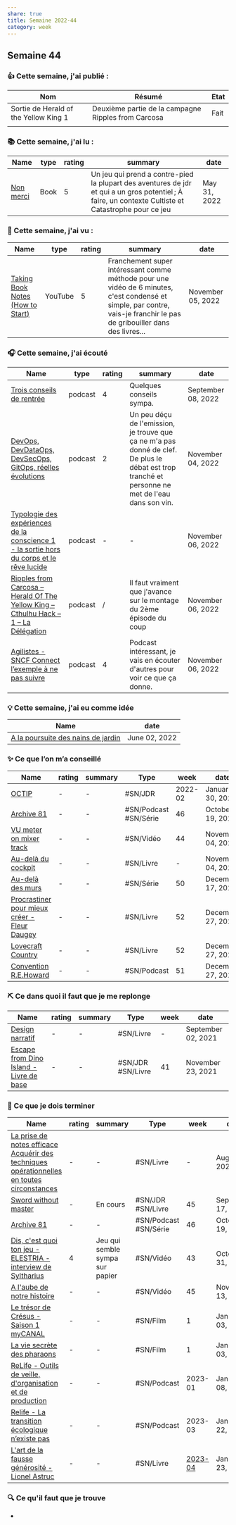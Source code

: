 ```yaml
---
share: true 
title: Semaine 2022-44
category: week
---
```

## Semaine 44

### 👍 **Cette semaine, j'ai publié :**
| Nom                                   | Résumé                                              | Etat |
| ------------------------------------- | --------------------------------------------------- | ---- |
| Sortie de Herald of the Yellow King 1 | Deuxième partie de la campagne Ripples from Carcosa | Fait |
	|                                       |                                                     |      |

### 📚 Cette semaine, j'ai lu :

| Name                                                       | type | rating | summary                                                                                                                                               | date         |
| ---------------------------------------------------------- | ---- | ------ | ----------------------------------------------------------------------------------------------------------------------------------------------------- | ------------ |
| [Non merci](../source/Non%20merci.md) | Book | 5      | Un jeu qui prend a contre-pied la plupart des aventures de jdr et qui a un gros potentiel ; À faire, un  contexte Cultiste et Catastrophe pour ce jeu | May 31, 2022 |


### 🍿 Cette semaine, j'ai vu :

| Name                                                                                               | type    | rating | summary                                                                                                                                                                  | date              |
| -------------------------------------------------------------------------------------------------- | ------- | ------ | ------------------------------------------------------------------------------------------------------------------------------------------------------------------------ | ----------------- |
| [Taking Book Notes (How to Start)](0030%20Ressources/_Sources/Taking%20Book%20Notes%20(How%20to%20Start).md.md) | YouTube | 5      | Franchement super intéressant comme méthode pour une vidéo de 6 minutes, c'est condensé et simple, par contre, vais-je franchir le pas de gribouiller dans des livres... | November 05, 2022 |


### 🎧 Cette semaine, j'ai écouté

| Name                                                                                                                                                                                                               | type    | rating | summary                                                                                                                                           | date               |
| ------------------------------------------------------------------------------------------------------------------------------------------------------------------------------------------------------------------ | ------- | ------ | ------------------------------------------------------------------------------------------------------------------------------------------------- | ------------------ |
| [Trois conseils de rentrée](../source/Trois%20conseils%20de%20rentr%C3%A9e.md)                                                                                                                               | podcast | 4      | Quelques conseils sympa.                                                                                                                          | September 08, 2022 |
| [DevOps, DevDataOps, DevSecOps, GitOps, réelles évolutions](../source/DevOps,%20DevDataOps,%20DevSecOps,%20GitOps,%20r%C3%A9elles%20%C3%A9volutions.md)                                                       | podcast | 2      | Un peu déçu de l'emission, je trouve que ça ne m'a pas donné de clef. De plus le débat est trop tranché et personne ne met de l'eau dans son vin. | November 04, 2022  |
| [Typologie des expériences de la conscience 1 - la sortie hors du corps et le rêve lucide](../source/Typologie%20des%20exp%C3%A9riences%20de%20la%20conscience%201%20-%20la%20sortie%20hors%20du%20corps%20et%20le%20r%C3%AAve%20lucide.md) | podcast | \-     | \-                                                                                                                                                | November 06, 2022  |
| [Ripples from Carcosa – Herald Of The Yellow King – Cthulhu Hack – 1 – La Délégation](../source/Ripples%20from%20Carcosa%20%E2%80%93%20Herald%20Of%20The%20Yellow%20King%20%E2%80%93%20Cthulhu%20Hack%20%E2%80%93%201%20%E2%80%93%20La%20D%C3%A9l%C3%A9gation.md)           | podcast | /      | Il faut vraiment que j'avance sur le montage du 2ème épisode du coup                                                                              | November 06, 2022  |
| [Agilistes - SNCF Connect l’exemple à ne pas suivre](../source/Agilistes%20-%20SNCF%20Connect%20l%E2%80%99exemple%20%C3%A0%20ne%20pas%20suivre.md)                                                                     | podcast | 4      | Podcast intéressant, je vais en écouter d'autres pour voir ce que ça donne.                                                                       | November 06, 2022  |


### 💡 Cette semaine, j'ai eu comme idée

| Name                                                                                                                                                        | date          |
| ----------------------------------------------------------------------------------------------------------------------------------------------------------- | ------------- |
| [A la poursuite des nains de jardin](../projets/C&C/A%20la%20poursuite%20des%20nains%20de%20jardin.md) | June 02, 2022 |


### ✨ Ce que l’on m’a conseillé

| Name                                                                                                                  | rating | summary | Type                  | week    | date              |
| --------------------------------------------------------------------------------------------------------------------- | ------ | ------- | --------------------- | ------- | ----------------- |
| [OCTIP](../source/OCTIP.md)                                                                      | \-     | \-      | #SN/JDR               | 2022-02 | January 30, 2022  |
| [Archive 81](../source/Archive%2081.md)                                                          | \-     | \-      | #SN/Podcast #SN/Série | 46      | October 19, 2022  |
| [VU meter on mixer track](../source/VU%20meter%20on%20mixer%20track.md)                                | \-     | \-      | #SN/Vidéo             | 44      | November 04, 2022 |
| [Au-delà du cockpit](Au-del%C3%A0%20du%20cockpit.md)                                          | \-     | \-      | #SN/Livre             | \-      | November 04, 2022 |
| [Au-delà des murs](../source/Au-del%C3%A0%20des%20murs.md)                                                         | \-     | \-      | #SN/Série             | 50      | December 17, 2022 |
| [Procrastiner pour mieux créer - Fleur Daugey](../source/Procrastiner%20pour%20mieux%20cr%C3%A9er%20-%20Fleur%20Daugey.md) | \-     | \-      | #SN/Livre             | 52      | December 27, 2022 |
| [Lovecraft Country](../source/Lovecraft%20Country.md)                                                       | \-     | \-      | #SN/Livre             | 52      | December 27, 2022 |
| [Convention R.E.Howard](../source/Convention%20R.E.Howard.md)                                               | \-     | \-      | #SN/Podcast           | 51      | December 27, 2022 |


### ⛏️ Ce dans quoi il faut que je me replonge

| Name                                                                                                                   | rating | summary | Type              | week | date               |
| ---------------------------------------------------------------------------------------------------------------------- | ------ | ------- | ----------------- | ---- | ------------------ |
| [Design narratif](Design%20narratif.md)                                                 | \-     | \-      | #SN/Livre         | \-   | September 02, 2021 |
| [Escape from Dino Island - Livre de base](Escape%20from%20Dino%20Island%20-%20Livre%20de%20base.md) | \-     | \-      | #SN/JDR #SN/Livre | 41   | November 23, 2021  |

### 🏁 Ce que je dois terminer

| Name                                                                                                                                                                                                                         | rating | summary                         | Type                  | week                                                  | date               |
| ---------------------------------------------------------------------------------------------------------------------------------------------------------------------------------------------------------------------------- | ------ | ------------------------------- | --------------------- | ----------------------------------------------------- | ------------------ |
| [La prise de notes efficace Acquérir des techniques opérationnelles en toutes circonstances](La%20prise%20de%20notes%20efficace%20Acqu%C3%A9rir%20des%20techniques%20op%C3%A9rationnelles%20en%20toutes%20circonstances.md) | \-     | \-                              | #SN/Livre             | \-                                                    | August 08, 2022    |
| [Sword without master](../source/Sword%20without%20master.md)                                                                                                                                                   | \-     | En cours                        | #SN/JDR #SN/Livre     | 45                                                    | September 17, 2022 |
| [Archive 81](../source/Archive%2081.md)                                                                                                                                                                 | \-     | \-                              | #SN/Podcast #SN/Série | 46                                                    | October 19, 2022   |
| [Dis, c'est quoi ton jeu - ELESTRIA - interview de Syltharius](../source/Dis,%20c'est%20quoi%20ton%20jeu%20-%20ELESTRIA%20-%20interview%20de%20Syltharius.md)                                                             | 4      | Jeu qui semble sympa sur papier | #SN/Vidéo             | 43                                                    | October 31, 2022   |
| [A l'aube de notre histoire](../source/A%20l'aube%20de%20notre%20histoire.md)                                                                                                                                 | \-     | \-                              | #SN/Vidéo             | 45                                                    | November 13, 2022  |
| [Le trésor de Crésus - Saison 1  myCANAL](../source/Le%20tr%C3%A9sor%20de%20Cr%C3%A9sus%20-%20Saison%201%20%20myCANAL.md)                                                                                                                  | \-     | \-                              | #SN/Film              | 1                                                     | January 03, 2023   |
| [La vie secrète des pharaons](../source/La%20vie%20secr%C3%A8te%20des%20pharaons.md)                                                                                                                                          | \-     | \-                              | #SN/Film              | 1                                                     | January 03, 2023   |
| [ReLife - Outils de veille, d'organisation et de production](../source/ReLife%20-%20Outils%20de%20veille,%20d'organisation%20et%20de%20production.md)                                                                            | \-     | \-                              | #SN/Podcast           | 2023-01                                               | January 08, 2023   |
| [Relife - La transition écologique n’existe pas](../source/Relife%20-%20La%20transition%20%C3%A9cologique%20n%E2%80%99existe%20pas.md)                                                                                                    | \-     | \-                              | #SN/Podcast           | 2023-03                                               | January 22, 2023   |
| [L'art de la fausse générosité - Lionel Astruc](../source/livres/L'art%20de%20la%20fausse%20g%C3%A9n%C3%A9rosit%C3%A9%20-%20Lionel%20Astruc.md)                                                                                                               | \-     | \-                              | #SN/Livre             | [2023-04](2023-04.md) | January 23, 2023   |


### 🔍 Ce qu'il faut que je trouve
- 